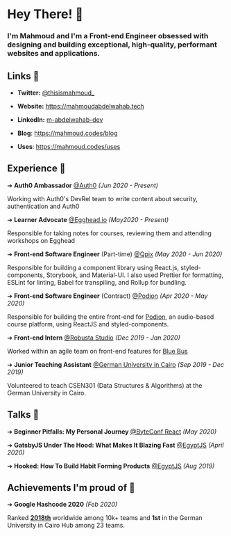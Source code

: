 # Hey There! 👋

### I'm Mahmoud and I'm a Front-end Engineer obsessed with designing and building exceptional, high-quality, performant websites and applications.


## Links 🔗

- **Twitter:** [@thisismahmoud_](https://twitter.com/thisismahmoud_)

- **Website:** https://mahmoudabdelwahab.tech

- **LinkedIn:** [m-abdelwahab-dev](https://www.linkedin.com/in/m-abdelwahab-dev/)

- **Blog**: https://mahmoud.codes/blog

- **Uses**: https://mahmoud.codes/uses

## Experience 🚀

➔ **Auth0 Ambassador** [@Auth0](https://auth0.com) _(Jun 2020 - Present)_

Working with Auth0's DevRel team to write content about security, authentication and Auth0

➔ **Learner Advocate** [@Egghead.io](https://egghead.io) _(May2020 - Present)_

Responsible for taking notes for courses, reviewing them and attending workshops on Egghead

➔ **Front-end Software Engineer** (Part-time) [@Qpix](https://qpix.io/) _(May 2020 - Jun 2020)_

Responsible for building a component library using React.js, styled-components, Storybook, and Material-UI. I also used Prettier for formatting, ESLint for linting, Babel for transpiling, and Rollup for bundling.

➔ **Front-end Software Engineer** (Contract) [@Podion](https://podion.co/) _(Apr 2020 - May 2020)_

Responsible for building the entire front-end for [Podion](https://podion.co), an audio-based course platform, using ReactJS and styled-components.

➔ **Front-end Intern** [@Robusta Studio](https://robustastudio.com) _(Dec 2019 - Jan 2020)_

Worked within an agile team on front-end features for [Blue Bus](https://bluebus.com.eg/)

➔ **Junior Teaching Assistant** [@German University in Cairo](http://guc.edu.eg)  _(Sep 2019 - Dec 2019)_

Volunteered to teach CSEN301 (Data Structures & Algorithms) at the German University in Cairo.


## Talks 🎤

➔ **Beginner Pitfalls: My Personal Journey** [@ByteConf React](https://www.bytesized.xyz/conferences/byteconf-react-2020/) _(May 2020)_

➔ **GatsbyJS Under The Hood: What Makes It Blazing Fast** [@EgyptJS](https://www.meetup.com/EgyptJS/events/269752047/) _(April 2020)_

➔ **Hooked: How To Build Habit Forming Products** [@EgyptJS](https://www.meetup.com/EgyptJS/events/260794616/) _(Aug 2019)_


## Achievements I'm proud of 💜

➔ **Google Hashcode 2020** _(Feb 2020)_ 

Ranked [**2018th**](https://codingcompetitions.withgoogle.com/hashcode/certificate/round/00000000001a006c) worldwide among 10k+ teams and **1st** in the German University in Cairo Hub among 23 teams.

